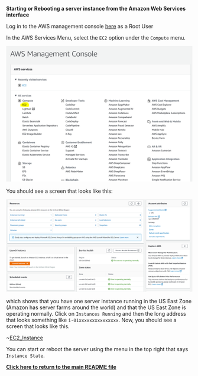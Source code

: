 **Starting or Rebooting a server instance from the Amazon Web Services interface**

Log in to the AWS management console [here](https://signin.aws.amazon.com/signin?redirect_uri=https%3A%2F%2Fconsole.aws.amazon.com%2Fconsole%2Fhome%3Fstate%3DhashArgs%2523%26isauthcode%3Dtrue&client_id=arn%3Aaws%3Aiam%3A%3A015428540659%3Auser%2Fhomepage&forceMobileApp=0&code_challenge=FNa1T3ITRM-VTvm65DULwDUGSELwxaby21N2QnI7yMs&code_challenge_method=SHA-256) as a Root User

In the AWS Services Menu, select the `EC2` option under the `Compute` menu. 

![awsHome](/SupportingFiles/aws1.PNG)

You should see a screen that looks like this:

![EC2Home](/SupportingFiles/ec2a.PNG)

which shows that you have one server instance running in the US East Zone (Amazon has server farms around the world) and that the US East Zone is operating normally. Click on `Instances Running` and then the long address that looks something like `i-01xxxxxxxxxxxxxxx`. Now, you should see a screen that looks like this.

~[EC2_Instance](/SupportingFiles/ec2b.PNG)

You can start or reboot the server using the menu in the top right that says `Instance State`.

[**Click here to return to the main README file**](/README.md)
